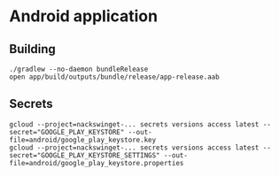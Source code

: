 # Android application


## Building

    ./gradlew --no-daemon bundleRelease
    open app/build/outputs/bundle/release/app-release.aab

## Secrets

    gcloud --project=nackswinget-... secrets versions access latest --secret="GOOGLE_PLAY_KEYSTORE" --out-file=android/google_play_keystore.key
    gcloud --project=nackswinget-... secrets versions access latest --secret="GOOGLE_PLAY_KEYSTORE_SETTINGS" --out-file=android/google_play_keystore.properties
